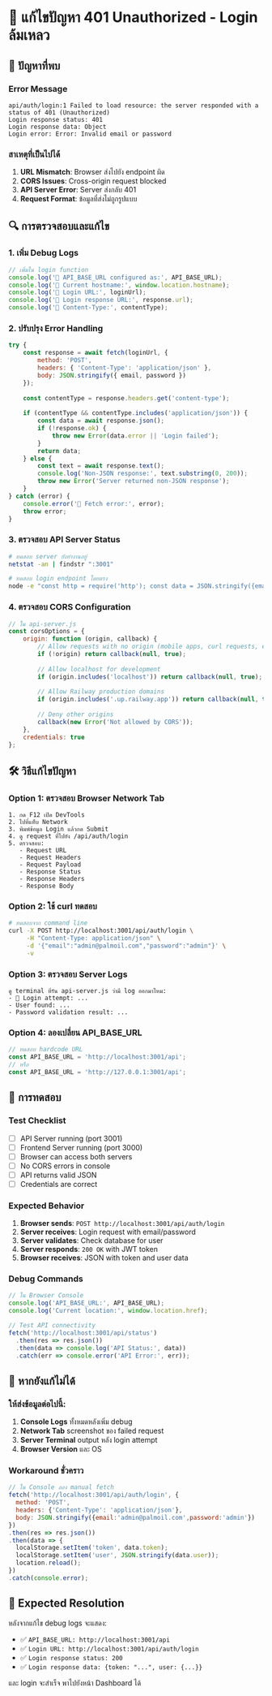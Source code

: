 # 🔧 แก้ไขปัญหา 401 Unauthorized - Login ล้มเหลว

## 🐛 ปัญหาที่พบ

### Error Message
```
api/auth/login:1 Failed to load resource: the server responded with a status of 401 (Unauthorized)
Login response status: 401
Login response data: Object
Login error: Error: Invalid email or password
```

### สาเหตุที่เป็นไปได้
1. **URL Mismatch**: Browser ส่งไปยัง endpoint ผิด
2. **CORS Issues**: Cross-origin request blocked
3. **API Server Error**: Server ส่งกลับ 401
4. **Request Format**: ข้อมูลที่ส่งไม่ถูกรูปแบบ

## 🔍 การตรวจสอบและแก้ไข

### 1. เพิ่ม Debug Logs
```javascript
// เพิ่มใน login function
console.log('🔧 API_BASE_URL configured as:', API_BASE_URL);
console.log('🔧 Current hostname:', window.location.hostname);
console.log('🔗 Login URL:', loginUrl);
console.log('📡 Login response URL:', response.url);
console.log('📡 Content-Type:', contentType);
```

### 2. ปรับปรุง Error Handling
```javascript
try {
    const response = await fetch(loginUrl, {
        method: 'POST',
        headers: { 'Content-Type': 'application/json' },
        body: JSON.stringify({ email, password })
    });
    
    const contentType = response.headers.get('content-type');
    
    if (contentType && contentType.includes('application/json')) {
        const data = await response.json();
        if (!response.ok) {
            throw new Error(data.error || 'Login failed');
        }
        return data;
    } else {
        const text = await response.text();
        console.log('Non-JSON response:', text.substring(0, 200));
        throw new Error('Server returned non-JSON response');
    }
} catch (error) {
    console.error('🚨 Fetch error:', error);
    throw error;
}
```

### 3. ตรวจสอบ API Server Status
```bash
# ทดสอบ server ยังทำงานอยู่
netstat -an | findstr ":3001"

# ทดสอบ login endpoint โดยตรง
node -e "const http = require('http'); const data = JSON.stringify({email:'admin@palmoil.com',password:'admin'}); const options = {hostname:'localhost',port:3001,path:'/api/auth/login',method:'POST',headers:{'Content-Type':'application/json','Content-Length':Buffer.byteLength(data)}}; const req = http.request(options, (res) => {let responseData = ''; res.on('data', (chunk) => responseData += chunk); res.on('end', () => console.log('Status:', res.statusCode, 'Data:', responseData.substring(0,100)));}); req.on('error', console.error); req.write(data); req.end();"
```

### 4. ตรวจสอบ CORS Configuration
```javascript
// ใน api-server.js
const corsOptions = {
    origin: function (origin, callback) {
        // Allow requests with no origin (mobile apps, curl requests, etc.)
        if (!origin) return callback(null, true);
        
        // Allow localhost for development
        if (origin.includes('localhost')) return callback(null, true);
        
        // Allow Railway production domains
        if (origin.includes('.up.railway.app')) return callback(null, true);
        
        // Deny other origins
        callback(new Error('Not allowed by CORS'));
    },
    credentials: true
};
```

## 🛠️ วิธีแก้ไขปัญหา

### Option 1: ตรวจสอบ Browser Network Tab
```
1. กด F12 เปิด DevTools
2. ไปที่แท็บ Network
3. พิมพ์ข้อมูล Login แล้วกด Submit
4. ดู request ที่ไปยัง /api/auth/login
5. ตรวจสอบ:
   - Request URL
   - Request Headers
   - Request Payload
   - Response Status
   - Response Headers
   - Response Body
```

### Option 2: ใช้ curl ทดสอบ
```bash
# ทดสอบจาก command line
curl -X POST http://localhost:3001/api/auth/login \
     -H "Content-Type: application/json" \
     -d '{"email":"admin@palmoil.com","password":"admin"}' \
     -v
```

### Option 3: ตรวจสอบ Server Logs
```
ดู terminal ที่รัน api-server.js ว่ามี log ออกมาไหม:
- 🔐 Login attempt: ...
- User found: ...
- Password validation result: ...
```

### Option 4: ลองเปลี่ยน API_BASE_URL
```javascript
// ทดสอบ hardcode URL
const API_BASE_URL = 'http://localhost:3001/api';
// หรือ
const API_BASE_URL = 'http://127.0.0.1:3001/api';
```

## 🧪 การทดสอบ

### Test Checklist
- [ ] API Server running (port 3001)
- [ ] Frontend Server running (port 3000)
- [ ] Browser can access both servers
- [ ] No CORS errors in console
- [ ] API returns valid JSON
- [ ] Credentials are correct

### Expected Behavior
1. **Browser sends**: `POST http://localhost:3001/api/auth/login`
2. **Server receives**: Login request with email/password
3. **Server validates**: Check database for user
4. **Server responds**: `200 OK` with JWT token
5. **Browser receives**: JSON with token and user data

### Debug Commands
```javascript
// ใน Browser Console
console.log('API_BASE_URL:', API_BASE_URL);
console.log('Current location:', window.location.href);

// Test API connectivity
fetch('http://localhost:3001/api/status')
  .then(res => res.json())
  .then(data => console.log('API Status:', data))
  .catch(err => console.error('API Error:', err));
```

## 🚨 หากยังแก้ไม่ได้

### ให้ส่งข้อมูลต่อไปนี้:
1. **Console Logs** ทั้งหมดหลังเพิ่ม debug
2. **Network Tab** screenshot ของ failed request
3. **Server Terminal** output หลัง login attempt
4. **Browser Version** และ OS

### Workaround ชั่วคราว
```javascript
// ใน Console ลอง manual fetch
fetch('http://localhost:3001/api/auth/login', {
  method: 'POST',
  headers: {'Content-Type': 'application/json'},
  body: JSON.stringify({email:'admin@palmoil.com',password:'admin'})
})
.then(res => res.json())
.then(data => {
  localStorage.setItem('token', data.token);
  localStorage.setItem('user', JSON.stringify(data.user));
  location.reload();
})
.catch(console.error);
```

## 🎯 Expected Resolution

หลังจากแก้ไข debug logs จะแสดง:
- ✅ `API_BASE_URL: http://localhost:3001/api`
- ✅ `Login URL: http://localhost:3001/api/auth/login`
- ✅ `Login response status: 200`
- ✅ `Login response data: {token: "...", user: {...}}`

และ login จะสำเร็จ พาไปยังหน้า Dashboard ได้
